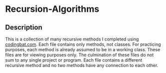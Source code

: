 # Recursion-Algorithms

## Description
This is a collection of many recursive methods I completed using [codingbat.com](codingbat.com). Each file contains only methods, not classes. For practicing purposes, each method is already assumed to be in a working class. These files are for viewing purposes only. The culmination of these files do not sum to any single project or program. Each file contains a different recursive method and no two methods have any connection to each other.

